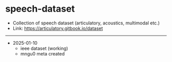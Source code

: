 # speech-dataset
- Collection of speech dataset (articulatory, acoustics, multimodal etc.)
- Link: https://articulatory.gitbook.io/dataset

---
- 2025-01-10
    - ieee dataset (working)
    - mngu0 meta created